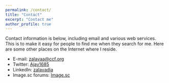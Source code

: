 ```yaml
---
permalink: /contact/
title: "Contact"
excerpt: "Contact me"
author_profile: true
---
```

Contact information is below, including email and various web services.  This is to make it easy for people to find me when they search for me.  Here are some other places on the Internet where I reside.

* E-mail: zalavaa@ccf.org
* Twitter: [Ajay1685](http://twitter.com/ajay1685)
* LinkedIn: [zalavadia](http://www.linkedin.com/in/zalavadia)
* Image.sc forums: [Image.sc](https://forum.image.sc/u/Ajay_Zalavadia/summary)
